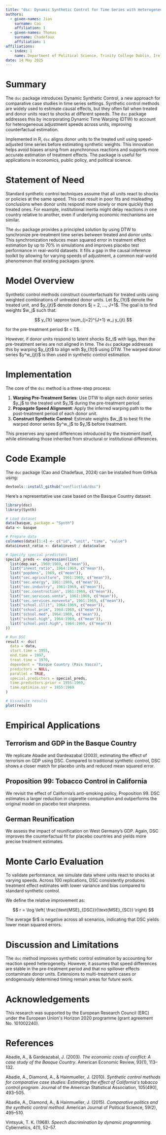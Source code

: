 ```yaml
---
title: "dsc: Dynamic Synthetic Control for Time Series with Heterogeneous Adjustment Speeds"
authors:
  - given-names: Jian
    surname: Cao
    affiliation: 1
  - given-names: Thomas
    surname: Chadefaux
    affiliation: 1
affiliations:
  - index: 1
    name: Department of Political Science, Trinity College Dublin, Ireland
date: 14 May 2025
---
```



# Summary

The `dsc` package introduces Dynamic Synthetic Control, a new approach for comparative case studies in time series settings. Synthetic control methods are widely used to estimate causal effects, but they often fail when treated and donor units react to shocks at different speeds. The `dsc` package addresses this by incorporating Dynamic Time Warping (DTW) to account for heterogeneous adjustment speeds across units, improving counterfactual estimation.

Implemented in R, `dsc` aligns donor units to the treated unit using speed-adjusted time series before estimating synthetic weights. This innovation helps avoid biases arising from asynchronous reactions and supports more accurate estimation of treatment effects. The package is useful for applications in economics, public policy, and political science.

# Statement of Need

Standard synthetic control techniques assume that all units react to shocks or policies at the same speed. This can result in poor fits and misleading conclusions when donor units respond more slowly or more quickly than treated ones. For example, institutional inertia might delay reactions in one country relative to another, even if underlying economic mechanisms are similar.

The `dsc` package provides a principled solution by using DTW to synchronize pre-treatment time series between treated and donor units. This synchronization reduces mean squared error in treatment effect estimation by up to 70% in simulations and improves placebo test performance in real-world datasets. It fills a gap in the causal inference toolkit by allowing for varying speeds of adjustment, a common real-world phenomenon that existing packages ignore.

# Model Overview

Synthetic control methods construct counterfactuals for treated units using weighted combinations of untreated donor units. Let \$y\_{1t}\$ denote the treated unit, and \$y\_{jt}\$ denote donors \$j = 2, ..., J+1\$. The goal is to find weights \$w\_j\$ such that:

$$
y_{1t} \approx \sum_{j=2}^{J+1} w_j y_{jt}
$$

for the pre-treatment period \$t < T\$.

However, if donor units respond to latent shocks \$z\_t\$ with lags, then the pre-treatment series are not aligned in time. The `dsc` package addresses this by warping \$y\_{jt}\$ to align with \$y\_{1t}\$ using DTW. The warped donor series \$y^w\_{jt}\$ is then used in synthetic control estimation.

# Implementation

The core of the `dsc` method is a three-step process:

1. **Warping Pre-Treatment Series**: Use DTW to align each donor series \$y\_j\$ to the treated unit \$y\_1\$ during the pre-treatment period.
2. **Propagate Speed Alignment**: Apply the inferred warping path to the post-treatment period of each donor unit.
3. **Construct Synthetic Control**: Estimate weights \$w\_j\$ to best fit the warped donor series \$y^w\_j\$ to \$y\_1\$ before treatment.

This preserves any speed differences introduced by the treatment itself, while eliminating those inherited from structural or institutional differences.

# Code Example

The `dsc` package (Cao and Chadefaux, 2024) can be installed from GitHub using:

```r
devtools::install_github("conflictlab/dsc")
```

Here’s a representative use case based on the Basque Country dataset:

```r
library(dsc)
library(Synth)

# Load dataset
data(basque, package = "Synth")
data <- basque

# Prepare data
colnames(data)[1:4] <- c("id", "unit", "time", "value")
data$invest_ratio <- data$invest / data$value

# Specify special predictors
special_preds <- expression(list(
  list(dep.var, 1960:1969, c("mean")),
  list("invest_ratio", 1964:1969, c("mean")),
  list("popdens", 1969, c("mean")),
  list("sec.agriculture", 1961:1969, c("mean")),
  list("sec.energy", 1961:1969, c("mean")),
  list("sec.industry", 1961:1969, c("mean")),
  list("sec.construction", 1961:1969, c("mean")),
  list("sec.services.venta", 1961:1969, c("mean")),
  list("sec.services.nonventa", 1961:1969, c("mean")),
  list("school.illit", 1964:1969, c("mean")),
  list("school.prim", 1964:1969, c("mean")),
  list("school.med", 1964:1969, c("mean")),
  list("school.high", 1964:1969, c("mean")),
  list("school.post.high", 1964:1969, c("mean"))
))

# Run DSC
result <- dsc(
  data = data,
  start.time = 1955,
  end.time = 1997,
  treat.time = 1970,
  dependent = "Basque Country (Pais Vasco)",
  predictors = NULL,
  parallel = TRUE,
  special.predictors = special_preds,
  time.predictors.prior = 1955:1969,
  time.optimize.ssr = 1955:1969
)

# Visualize results
plot(result)
```

# Empirical Applications

## Terrorism and GDP in the Basque Country

We replicate Abadie and Gardeazabal (2003), estimating the effect of terrorism on GDP using DSC. Compared to traditional synthetic control, DSC shows a closer match for placebo units and reduced mean squared error.

## Proposition 99: Tobacco Control in California

We revisit the effect of California’s anti-smoking policy, Proposition 99. DSC estimates a larger reduction in cigarette consumption and outperforms the original model on placebo test sharpness.

## German Reunification

We assess the impact of reunification on West Germany’s GDP. Again, DSC improves the counterfactual fit for placebo countries and yields more precise treatment estimates.

# Monte Carlo Evaluation

To validate performance, we simulate data where units react to shocks at varying speeds. Across 100 replications, DSC consistently produces treatment effect estimates with lower variance and bias compared to standard synthetic control.

We define the relative improvement as:

$$
r = \log \left( \frac{\text{MSE}_{DSC}}{\text{MSE}_{SC}} \right)
$$

The average \$r\$ is negative across all scenarios, indicating that DSC yields lower mean squared errors.

# Discussion and Limitations

The `dsc` method improves synthetic control estimation by accounting for reaction speed heterogeneity. However, it assumes that speed differences are stable in the pre-treatment period and that no spillover effects contaminate donor units. Extensions to multi-treatment cases or endogenously determined timing remain areas for future work.

# Acknowledgements

This research was supported by the European Research Council (ERC) under the European Union's Horizon 2020 programme (grant agreement No. 101002240).

# References

Abadie, A., & Gardeazabal, J. (2003). *The economic costs of conflict: A case study of the Basque Country*. American Economic Review, 93(1), 113–132.

Abadie, A., Diamond, A., & Hainmueller, J. (2010). *Synthetic control methods for comparative case studies: Estimating the effect of California's tobacco control program*. Journal of the American Statistical Association, 105(490), 493–505.

Abadie, A., Diamond, A., & Hainmueller, J. (2015). *Comparative politics and the synthetic control method*. American Journal of Political Science, 59(2), 495–510.

Vintsyuk, T. K. (1968). *Speech discrimination by dynamic programming*. Cybernetics, 4(1), 52–57.
